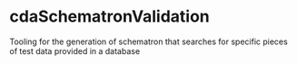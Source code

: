 # cdaSchematronValidation
Tooling for the generation of schematron that searches for specific pieces of test data provided in a database